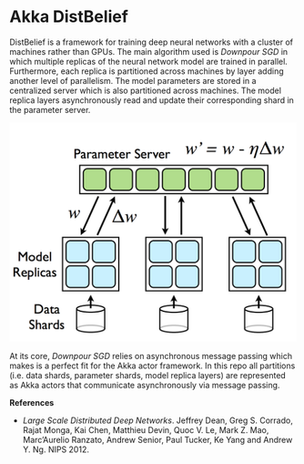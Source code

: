 Akka DistBelief
===============

DistBelief is a framework for training deep neural networks with a cluster of machines rather than GPUs.  The main
algorithm used is _Downpour SGD_ in which multiple replicas of the neural network model are trained in parallel.  Furthermore,
each replica is partitioned across machines by layer adding another level of parallelism.  The model parameters are
stored in a centralized server which is also partitioned across machines.  The model replica layers asynchronously
read and update their corresponding shard in the parameter server.

![downpour sgd](/images/downpour_sgd.png)

At its core, _Downpour SGD_ relies on asynchronous message passing which makes is a perfect fit for the Akka actor
 framework.  In this repo all partitions (i.e. data shards, parameter shards, model replica layers) are represented
 as Akka actors that communicate asynchronously via message passing.
 
 __References__
 
 * _Large Scale Distributed Deep Networks_.  Jeffrey Dean, Greg S. Corrado, Rajat Monga, Kai Chen, Matthieu Devin, Quoc V. Le, Mark Z. Mao, Marc’Aurelio Ranzato, Andrew Senior, Paul Tucker, Ke Yang and Andrew Y. Ng.  NIPS 2012.